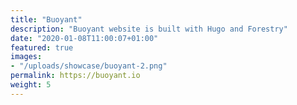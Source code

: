 ```yaml
---
title: "Buoyant"
description: "Buoyant website is built with Hugo and Forestry"
date: "2020-01-08T11:00:07+01:00"
featured: true
images:
- "/uploads/showcase/buoyant-2.png"
permalink: https://buoyant.io
weight: 5
---
```

